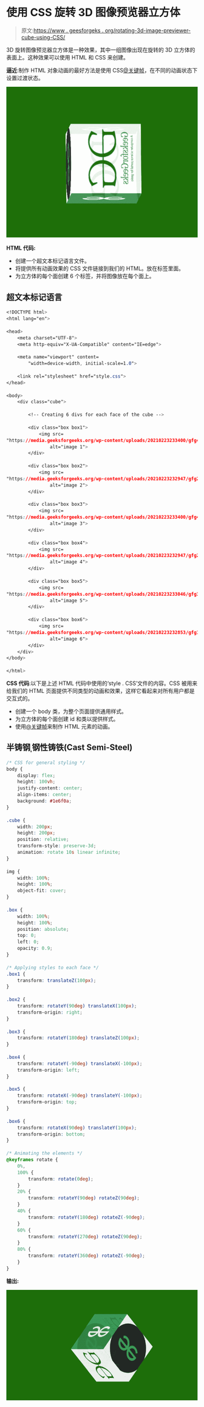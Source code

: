 # 使用 CSS 旋转 3D 图像预览器立方体

> 原文:[https://www . geesforgeks . org/rotating-3d-image-previewer-cube-using-CSS/](https://www.geeksforgeeks.org/rotating-3d-image-previewer-cube-using-css/)

3D 旋转图像预览器立方体是一种效果，其中一组图像出现在旋转的 3D 立方体的表面上。这种效果可以使用 HTML 和 CSS 来创建。

**逼近**:制作 HTML 对象动画的最好方法是使用 CSS[@关键帧](https://www.geeksforgeeks.org/css-keyframes-rule/)，在不同的动画状态下设置过渡状态。

![](img/1df95c1e38376fa8c00a852ac87ce745.png)

**HTML 代码:**

*   创建一个超文本标记语言文件。
*   将提供所有动画效果的 CSS 文件链接到我们的 HTML。放在标签里面。
*   为立方体的每个面创建 6 个标签，并将图像放在每个面上。

## 超文本标记语言

```css
<!DOCTYPE html>
<html lang="en">

<head>
    <meta charset="UTF-8">
    <meta http-equiv="X-UA-Compatible" content="IE=edge">

    <meta name="viewport" content=
        "width=device-width, initial-scale=1.0">

    <link rel="stylesheet" href="style.css">
</head>

<body>
    <div class="cube">

        <!-- Creating 6 divs for each face of the cube -->

        <div class="box box1">
            <img src=
"https://media.geeksforgeeks.org/wp-content/uploads/20210223233400/gfg4.jpg"
                alt="image 1">
        </div>

        <div class="box box2">
            <img src=
"https://media.geeksforgeeks.org/wp-content/uploads/20210223232947/gfg2.jpg"
                alt="image 2">
        </div>

        <div class="box box3">
            <img src=
"https://media.geeksforgeeks.org/wp-content/uploads/20210223233400/gfg4.jpg"
                alt="image 3">
        </div>

        <div class="box box4">
            <img src=
"https://media.geeksforgeeks.org/wp-content/uploads/20210223232947/gfg2.jpg"
                alt="image 4">
        </div>

        <div class="box box5">
            <img src=
"https://media.geeksforgeeks.org/wp-content/uploads/20210223233046/gfg3.png"
                alt="image 5">
        </div>

        <div class="box box6">
            <img src=
"https://media.geeksforgeeks.org/wp-content/uploads/20210223232853/gfg1.png"
                alt="image 6">
        </div>
    </div>
</body>

</html>
```

**CSS 代码**:以下是上述 HTML 代码中使用的‘style . CSS’文件的内容。CSS 被用来给我们的 HTML 页面提供不同类型的动画和效果，这样它看起来对所有用户都是交互式的。

*   创建一个 body 类，为整个页面提供通用样式。
*   为立方体的每个面创建 id 和类以提供样式。
*   使用[@关键帧](https://www.geeksforgeeks.org/css-keyframes-rule/)来制作 HTML 元素的动画。

## 半铸钢ˌ钢性铸铁(Cast Semi-Steel)

```css
/* CSS for general styling */
body {
    display: flex;
    height: 100vh;
    justify-content: center;
    align-items: center;
    background: #1e6f0a;
}

.cube {
    width: 200px;
    height: 200px;
    position: relative;
    transform-style: preserve-3d;
    animation: rotate 10s linear infinite;
}

img {
    width: 100%;
    height: 100%;
    object-fit: cover;
}

.box {
    width: 100%;
    height: 100%;
    position: absolute;
    top: 0;
    left: 0;
    opacity: 0.9;
}

/* Applying styles to each face */
.box1 {
    transform: translateZ(100px);
}

.box2 {
    transform: rotateY(90deg) translateX(100px);
    transform-origin: right;
}

.box3 {
    transform: rotateY(180deg) translateZ(100px);
}

.box4 {
    transform: rotateY(-90deg) translateX(-100px);
    transform-origin: left;
}

.box5 {
    transform: rotateX(-90deg) translateY(-100px);
    transform-origin: top;
}

.box6 {
    transform: rotateX(90deg) translateY(100px);
    transform-origin: bottom;
}

/* Animating the elements */
@keyframes rotate {
    0%,
    100% {
        transform: rotate(0deg);
    }
    20% {
        transform: rotateY(90deg) rotateZ(90deg);
    }
    40% {
        transform: rotateY(180deg) rotateZ(-90deg);
    }
    60% {
        transform: rotateY(270deg) rotateZ(90deg);
    }
    80% {
        transform: rotateY(360deg) rotateZ(-90deg);
    }
}
```

**输出:**

![](img/7f4883194c5d63a14d18c37bc9bf247d.png)